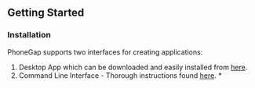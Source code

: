 ## Getting Started

### Installation

PhoneGap supports two interfaces for creating applications:
1. Desktop App which can be downloaded and easily installed from [here](http://docs.phonegap.com/getting-started/1-install-phonegap/desktop/).
2. Command Line Interface - Thorough instructions found [here](http://docs.phonegap.com/getting-started/1-install-phonegap/cli).
    *
